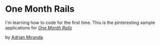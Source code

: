 # One Month Rails

I'm learning how to code for the first time. This is the pinteresting sample applications for
[*One Month Rails*](https://github.com/adrianmpt/pinteresting)

by [Adrian Miranda](https://github.com/adrianmpt/pinteresting)